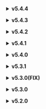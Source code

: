 </details>

**<details><summary>v5.4.4</summary>**

* BUG FIX - Add NGUI support to TextGetterCompatibilityMode
* BUG FIX - Fix broken Assembly-CSharp-firstpass detection in CallOrigin
* BUG FIX - Fix potential assembly comparison issue in TextGetterCompatModeHelper

</details>

</details>

**<details><summary>v5.4.3</summary>**

* Hotfix to minor regex performance improvement
* CustomTranslateEndpoint - Add EnableShortDelay and DisableSpamChecks settings

</details>

</details>

**<details><summary>v5.4.2</summary>**

* OS Independent Paths for MelonMod version by @PranitModak in #606
* Auto Translator Plugin Config accessible in android by @PranitModak in #612
* Translation scoping - if GetScopeFromComponent fails, use GetActiveSceneId instead of -1 by @Lmeks in #619
* Minor regex performance improvement by @Lmeks in #626
* Move XZipper from DotNetZip to SharpCompress by @ManlyMarco in #629

</details>

</details>

**<details><summary>v5.4.1</summary>**

*Fix change font crash when previous font is null
*Move all version constants into a global props file

</details>

</details>

**<details><summary>v5.4.0</summary>**

*Update DeepL supported languages according to API doc
*Update to BepInEx 6.0 BE-704
*Fix failing to get some Il2CppTypes silently and crashing later
*fix the outline style lost when overriding TextMeshPro Font

</details>

</details>

**<details><summary>v5.3.1</summary>**

*Use reflection to access Il2CppInteropManager.IL2CPPInteropAssemblyPath
*IL2CPP - Shim UnityEngine.Input to fix failing to find the type in some games
*Fix HandleInputSafe crashing in some games
*DeepL - Fix 404 error when calling GetClientState
*Allow DeepLTranslator supports auto
*Support Indonesian for DeepL Translate

</details>


</details>

**<details><summary>v5.3.0(FIX)</summary>**

* Fixed console management error

</details>

</details>

**<details><summary>v5.3.0</summary>**

* FEATURE - Added support for latest MelonLoader and BepInEx bleeding edge builds (only for IL2CPP, use stable release for Mono), also dropped support for earlier versions!
* FEATURE - Added 'PersistRichTextMode' to allow control over how text that is parsed as rich text during translation is persisted
* REGRESSION - Dropped support for pre-2017 Unity Engine versions for IL2CPP versions due to problems with new IL2CPP interop (may be re-added later)
* BUG FIX - Fixed some potential NullReferenceException occurrences
* UG FIX - Fixed potential bug during substitution replacements - thanks to TokcDK

</details>

</details>

**<details><summary>v5.2.0</summary>**

* FEATURE - Added support for Lingo Cloud - thanks to Kiles Duli
* BUG FIX - Fixed IL2CPP issue where plugin did not always use correct unhollowed paths for BepInEx

</details>